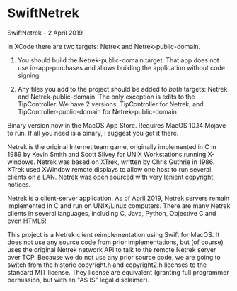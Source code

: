 # SwiftNetrek

SwiftNetrek - 2 April 2019

In XCode there are two targets: Netrek and Netrek-public-domain.

1) You should build the Netrek-public-domain target.  That app does not use in-app-purchases and allows building the application without code signing.

2) Any files you add to the project should be added to _both_ targets: Netrek and Netrek-public-domain.  The only exception is edits to the TipController.  We have 2 versions: TipController for Netrek, and TipController-public-domain for Netrek-public-domain.

Binary version now in the MacOS App Store.  Requires MacOS 10.14 Mojave to run.  If all you need is a binary, I suggest you get it there.

Netrek is the original Internet team game, originally implemented in C in 1989 by Kevin Smith and Scott Silvey for UNIX Workstations running X-windows.  Netrek was based on XTrek, written by Chris Guthrie in 1986.  XTrek used XWindow remote displays to allow one host to run several clients on a LAN.  Netrek was open sourced with very lenient copyright notices.

Netrek is a client-server application.  As of April 2019, Netrek servers remain implemented in C and run on UNIX/Linux computers.  There are many Netrek clients in several languages, including C, Java, Python, Objective C and even HTML5!

This project is a Netrek client reimplementation using Swift for MacOS.  It does not use any source code from prior implementations, but (of course) uses the original Netrek network API to talk to the remote Netrek server over TCP.  Because we do not use any prior source code, we are going to switch from the historic copyright.h and copyright2.h licenses to the standard MIT license.  They license are equivalent (granting full programmer permission, but with an "AS IS" legal disclaimer).
